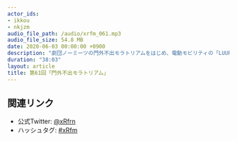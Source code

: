 ```yaml
---
actor_ids:
- ikkou
- nkjzm
audio_file_path: /audio/xrfm_061.mp3
audio_file_size: 54.8 MB
date: 2020-06-03 00:00:00 +0900
description: "劇団ノーミーツの門外不出モラトリアムをはじめ、電動モビリティの「LUUP」、Xiaomi Mi Band 5、ambrのオープンアクセス(β)開始、Luppet Cafe閉店、Oculus Questのハンドトラッキング正式リリース、Magic Leapのレイオフ中止、からかい上手の高木さんVRリリース、『ガラパゴスの微振動』クラファン開始、#解釈不一致、8th WallのFace Effects、Pokémon Goの“reality blending” betaリリース予定、東雲めぐさんの東京タワーZOOMツアー、ネットおしゃべりフェスについて話しました。"
duration: "38:03"
layout: article
title: 第61回「門外不出モラトリアム」
---
```


## 関連リンク

- 公式Twitter: [@xRfrn](https://twitter.com/xrfrn)
- ハッシュタグ: [#xRfm](https://twitter.com/hashtag/xRfm?src=hash)
